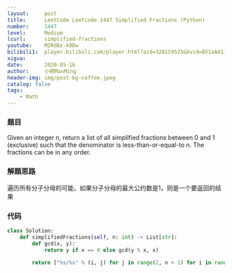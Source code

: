 ```yaml
---
layout:     post
title:      LeetCode Leetcode 1447 Simplified Fractions (Python)
number:     1447
level:      Medium
lcurl:      simplified-fractions
youtube:    M2RdBz-k0Dw
bilibili1:  player.bilibili.com/player.html?aid=328159525&bvid=BV1aA411t7Ez&cid=191912773&page=1
xigua:      
date:       2020-05-16
author:     小明MaxMing
header-img: img/post-bg-coffee.jpeg
catalog: false
tags:
    - Math
---
```


### 题目

Given an integer n, return a list of all simplified fractions between 0 and 1 (exclusive) such that the denominator is less-than-or-equal-to n. The fractions can be in any order.

### 解题思路

遍历所有分子分母的可能，如果分子分母的最大公约数是1，则是一个要返回的结果

### 代码
```python
class Solution:
    def simplifiedFractions(self, n: int) -> List[str]:
        def gcd(x, y):
            return y if x == 0 else gcd(y % x, x)
        
        return ["%s/%s" % (i, j) for j in range(2, n + 1) for i in range(1, j) if gcd(i, j) == 1]
```
